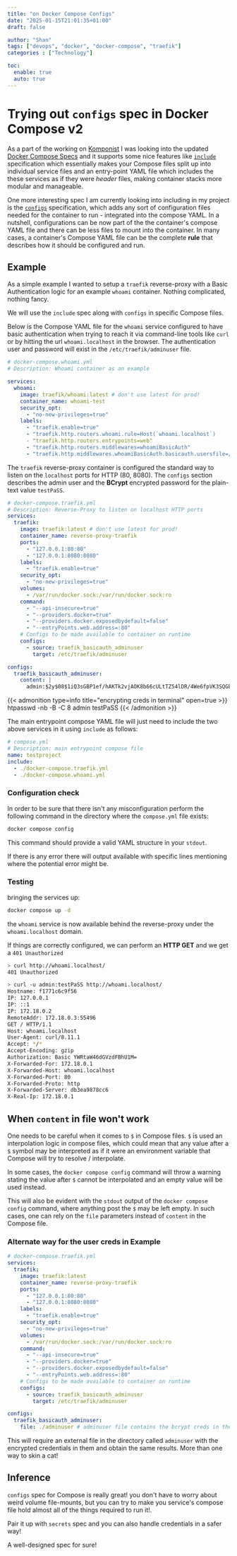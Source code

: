```yaml
---
title: "on Docker Compose Configs"
date: "2025-01-15T21:01:35+01:00"
draft: false

author: "Shan"
tags: ["devops", "docker", "docker-compose", "traefik"]
categories : ["Technology"]

toc:
  enable: true
  auto: true
---
```

<!--more-->
# Trying out `configs` spec in Docker Compose v2

As a part of the working on [Komponist][1] I was looking into
the updated [Docker Compose Specs][2] and it supports some nice
features like [`include`][3] specification which essentially makes
your Compose files split up into individual service files and an
entry-point YAML file which includes the these services as if they
were _header_ files, making container stacks more modular and manageable.

One more interesting spec I am currently looking into including in my
project is the [`configs`][4] specification, which adds any sort of
configuration files needed for the container to run - integrated into
the compose YAML. In a nutshell, configurations can be now part of the
the container's compose YAML file and there can be less files to mount
into the container. In many cases, a container's Compose YAML file can
be the complete __rule__ that describes how it should be configured and
run.

## Example

As a simple example I wanted to setup a `traefik` reverse-proxy with
a Basic Authentication logic for an example `whoami` container. Nothing
complicated, nothing fancy.

We will use the `include` spec along with `configs` in specific
Compose files.

Below is the Compose YAML file for the `whoami` service configured
to have basic authentication when trying to reach it via command-line
tools like `curl` or by hitting the url `whoami.localhost` in the browser.
The authentication user and password will exist in the `/etc/traefik/adminuser`
file.

```yaml
# docker-compose.whoami.yml
# Description: Whoami container as an example

services:
  whoami:
    image: traefik/whoami:latest # don't use latest for prod!
    container_name: whoami-test
    security_opt:
      - "no-new-privileges=true"
    labels:
      - "traefik.enable=true"
      - "traefik.http.routers.whoami.rule=Host(`whoami.localhost`)
      - "traefik.http.routers.entrypoints=web"
      - "traefik.http.routers.middlewares=whoamiBasicAuth"
      - "traefik.http.middlewares.whoamiBasicAuth.basicauth.usersfile=/etc/traefik/adminuser"
```

The `traefik` reverse-proxy container is configured the standard way
to listen on the `localhost` ports for HTTP (80, 8080). The `configs`
section describes the admin user and the __BCrypt__ encrypted password
for the plain-text value `testPaSS`.

```yaml
# docker-compose.traefik.yml
# Description: Reverse-Proxy to listen on localhost HTTP ports
services:
  traefik:
    image: traefik:latest # don't use latest for prod!
    container_name: reverse-proxy-traefik
    ports:
      - "127.0.0.1:80:80"
      - "127.0.0.1:8080:8080"
    labels:
      - "traefik.enable=true"
    security_opt:
      - "no-new-privileges=true"
    volumes:
      - /var/run/docker.sock:/var/run/docker.sock:ro
    command:
      - "--api-insecure=true"
      - "--providers.docker=true"
      - "--providers.docker.exposedbydefault=false"
      - "--entryPoints.web.address=:80"
    # Configs to be made available to container on runtime
    configs:
      - source: traefik_basicauth_adminuser
        target: /etc/traefik/adminuser

configs:
  traefik_basicauth_adminuser:
    content: |
      admin:$2y$08$1iQ3sGBP1ef/hAKTk2vjAOK8b66cULtTZ54lDR/4We6fpVK3SQGEq
```
{{< admonition type=info title="encrypting creds in terminal" open=true >}}
htpasswd -nb -B -C 8 admin testPaSS
{{< /admonition >}}

The main entrypoint compose YAML file will just need to include
the two above services in it using `include` as follows:

```yaml
# compose.yml
# Description: main entrypoint compose file
name: testproject
include:
  - ./docker-compose.traefik.yml
  - ./docker-compose.whoami.yml
```

### Configuration check

In order to be sure that there isn't any misconfiguration perform
the following command in the directory where the `compose.yml` file exists:

```bash
docker compose config
```

This command should provide a valid YAML structure in your `stdout`.

If there is any error there will output available with specific lines
mentioning where the potential error might be.

### Testing

bringing the services up:

```bash
docker compose up -d
```

the `whoami` service is now available behind the reverse-proxy under the
`whoami.localhost` domain.

If things are correctly configured, we can perform an __HTTP GET__ and we
get a `401 Unauthorized`

```bash
> curl http://whoami.localhost/
401 Unauthorized

> curl -u admin:testPaSS http://whoami.localhost/
Hostname: f1771c6c9f56
IP: 127.0.0.1
IP: ::1
IP: 172.18.0.2
RemoteAddr: 172.18.0.3:55496
GET / HTTP/1.1
Host: whoami.localhost
User-Agent: curl/8.11.1
Accept: */*
Accept-Encoding: gzip
Authorization: Basic YWRtaW46dGVzdFBhU1M=
X-Forwarded-For: 172.18.0.1
X-Forwarded-Host: whoami.localhost
X-Forwarded-Port: 80
X-Forwarded-Proto: http
X-Forwarded-Server: db3ea9878cc6
X-Real-Ip: 172.18.0.1
```

## When `content` in file won't work

One needs to be careful when it comes to `$` in Compose files.
`$` is used an interpolation logic in compose files, which could
mean that any value after a `$` symbol may be interpreted as if 
it were an environment variable that Compose will try to resolve
/ interpolate.

In some cases, the `docker compose config` command will throw a
warning stating the value after `$` cannot be interpolated and
an empty value will be used instead.

This will also be evident with the `stdout` output of the
`docker compose config` command, where anything post the `$`
may be left empty. In such cases, one can rely on the `file`
parameters instead of `content` in the Compose file.

### Alternate way for the user creds in Example

```yaml
# docker-compose.traefik.yml
services:
  traefik:
    image: traefik:latest
    container_name: reverse-proxy-traefik
    ports:
      - "127.0.0.1:80:80"
      - "127.0.0.1:8080:8080"
    labels:
      - "traefik.enable=true"
    security_opt:
      - "no-new-privileges=true"
    volumes:
      - /var/run/docker.sock:/var/run/docker.sock:ro
    command:
      - "--api-insecure=true"
      - "--providers.docker=true"
      - "--providers.docker.exposedbydefault=false"
      - "--entryPoints.web.address=:80"
    # Configs to be made available to container on runtime
    configs:
      - source: traefik_basicauth_adminuser
        target: /etc/traefik/adminuser

configs:
  traefik_basicauth_adminuser:
    file: ./adminuser # adminuser file contains the bcrypt creds in them
```

This will require an external file in the directory called `adminuser`
with the encrypted credentials in them and obtain the same results.
More than one way to skin a cat!

## Inference

`configs` spec for Compose is really great! you don't have to worry
about weird volume file-mounts, but you can try to make you service's compose
file hold almost all of the things required to run it!.

Pair it up with `secrets` spec and you can also handle credentials
in a safer way!

A well-designed spec for sure!


[1]: https://github.com/shantanoo-desai/komponist
[2]: https://compose-spec.io
[3]: https://github.com/compose-spec/compose-spec/blob/main/14-include.md
[4]: https://github.com/compose-spec/compose-spec/blob/main/08-configs.md
[5]: https://www.youtube.com/watch?v=A4275MAu7JY
